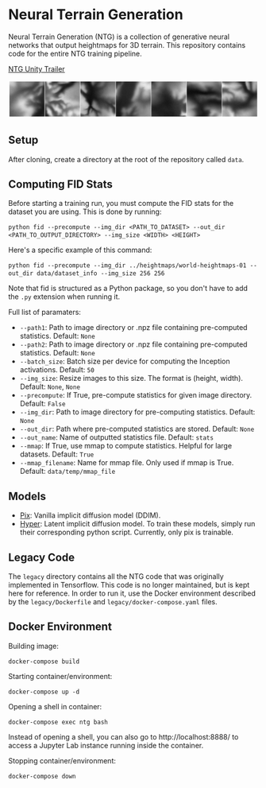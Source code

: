 # Neural Terrain Generation
Neural Terrain Generation (NTG) is a collection of generative neural networks that output heightmaps for 3D terrain. This repository contains code for the entire NTG training pipeline.

[NTG Unity Trailer](https://youtu.be/MZakPuXyquk)

<img src="./images/display_heightmaps.png" width="800px"></img>

## Setup
After cloning, create a directory at the root of the repository called ``data``.

## Computing FID Stats
Before starting a training run, you must compute the FID stats for the dataset you are using. This is done by running: 
```
python fid --precompute --img_dir <PATH_TO_DATASET> --out_dir <PATH_TO_OUTPUT_DIRECTORY> --img_size <WIDTH> <HEIGHT>
```
Here's a specific example of this command:
```
python fid --precompute --img_dir ../heightmaps/world-heightmaps-01 --out_dir data/dataset_info --img_size 256 256
```
Note that fid is structured as a Python package, so you don't have to add the ``.py`` extension when running it.

Full list of paramaters:
- ``--path1``: Path to image directory or .npz file containing pre-computed statistics. Default: ``None``
- ``--path2``: Path to image directory or .npz file containing pre-computed statistics. Default: ``None``
- ``--batch_size``: Batch size per device for computing the Inception activations. Default: ``50``
- ``--img_size``: Resize images to this size. The format is (height, width). Default: ``None``, ``None``
- ``--precompute``: If True, pre-compute statistics for given image directory. Default: ``False``
- ``--img_dir``: Path to image directory for pre-computing statistics. Default: ``None``
- ``--out_dir``: Path where pre-computed statistics are stored. Default: ``None``
- ``--out_name``: Name of outputted statistics file. Default: ``stats``
- ``--mmap``: If True, use mmap to compute statistics. Helpful for large datasets. Default: ``True``
- ``--mmap_filename``: Name for mmap file. Only used if mmap is True. Default: ``data/temp/mmap_file``

## Models
- [Pix](./models/pix.py): Vanilla implicit diffusion model (DDIM).
- [Hyper](./models/hyper.py): Latent implicit diffusion model.
To train these models, simply run their corresponding python script. Currently, only pix is trainable. 

## Legacy Code
 The ``legacy`` directory contains all the NTG code that was originally implemented in Tensorflow. This code is no longer maintained, but is kept here for reference. In order to run it, use the Docker environment described by the ``legacy/Dockerfile`` and ``legacy/docker-compose.yaml`` files.

## Docker Environment

Building image:
```
docker-compose build
```

Starting container/environment:
```
docker-compose up -d
```

Opening a shell in container:
```
docker-compose exec ntg bash
```

Instead of opening a shell, you can also go to http://localhost:8888/ to access a Jupyter Lab instance running inside the container.

Stopping container/environment:
```
docker-compose down
```

